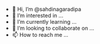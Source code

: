 - 👋 Hi, I’m @sahdinagaradipa
- 👀 I’m interested in ...
- 🌱 I’m currently learning ...
- 💞️ I’m looking to collaborate on ...
- 📫 How to reach me ...

<!---
sahdinagaradipa/sahdinagaradipa is a ✨ special ✨ repository because its `README.md` (this file) appears on your GitHub profile.
You can click the Preview link to take a look at your changes.
--->
